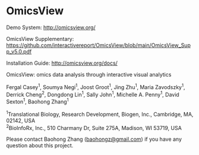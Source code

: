 # OmicsView

Demo System: http://omicsview.org/

OmicsView Supplementary: https://github.com/interactivereport/OmicsView/blob/main/OmicsView_Supp_v5.0.pdf

Installation Guide: http://omicsview.org/docs/

OmicsView: omics data analysis through interactive visual analytics

Fergal Casey<sup>1</sup>, Soumya Negi<sup>1</sup>, Joost Groot<sup>1</sup>, Jing Zhu<sup>1</sup>, Maria Zavodszky<sup>1</sup>, Derrick Cheng<sup>2</sup>, Dongdong Lin<sup>1</sup>, Sally John<sup>1</sup>, Michelle A. Penny<sup>1</sup>, David Sexton<sup>1</sup>, Baohong Zhang<sup>1</sup>

<sup>1</sup>Translational Biology, Research Development, Biogen, Inc., Cambridge, MA, 02142, USA  
<sup>2</sup>BioInfoRx, Inc., 510 Charmany Dr, Suite 275A, Madison, WI 53719, USA



Please contact Baohong Zhang (baohongz@gmail.com) if you have any question about this project.
